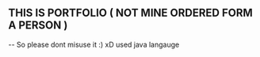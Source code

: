 ## THIS IS PORTFOLIO ( NOT MINE ORDERED FORM A PERSON )
-- So please dont misuse it :) xD used java langauge

